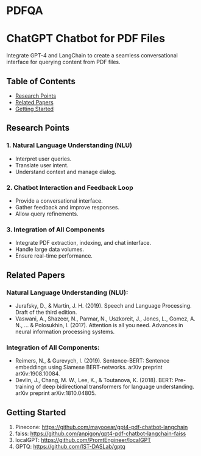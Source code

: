 # PDFQA

# ChatGPT Chatbot for PDF Files

Integrate GPT-4 and LangChain to create a seamless conversational interface for querying content from PDF files.

## Table of Contents

- [Research Points](#research-points)
- [Related Papers](#related-papers)
- [Getting Started](#getting-started)

## Research Points


### 1. Natural Language Understanding (NLU)

- Interpret user queries.
- Translate user intent.
- Understand context and manage dialog.

### 2. Chatbot Interaction and Feedback Loop

- Provide a conversational interface.
- Gather feedback and improve responses.
- Allow query refinements.

### 3. Integration of All Components

- Integrate PDF extraction, indexing, and chat interface.
- Handle large data volumes.
- Ensure real-time performance.

## Related Papers

### Natural Language Understanding (NLU):

- Jurafsky, D., & Martin, J. H. (2019). Speech and Language Processing. Draft of the third edition.
- Vaswani, A., Shazeer, N., Parmar, N., Uszkoreit, J., Jones, L., Gomez, A. N., ... & Polosukhin, I. (2017). Attention is all you need. Advances in neural information processing systems.

### Integration of All Components:
- Reimers, N., & Gurevych, I. (2019). Sentence-BERT: Sentence embeddings using Siamese BERT-networks. arXiv preprint arXiv:1908.10084.
- Devlin, J., Chang, M. W., Lee, K., & Toutanova, K. (2018). BERT: Pre-training of deep bidirectional transformers for language understanding. arXiv preprint arXiv:1810.04805.

## Getting Started

1. Pinecone: https://github.com/mayooear/gpt4-pdf-chatbot-langchain
2. faiss: https://github.com/anpigon/gpt4-pdf-chatbot-langchain-faiss
3. localGPT: https://github.com/PromtEngineer/localGPT
4. GPTQ: https://github.com/IST-DASLab/gptq


